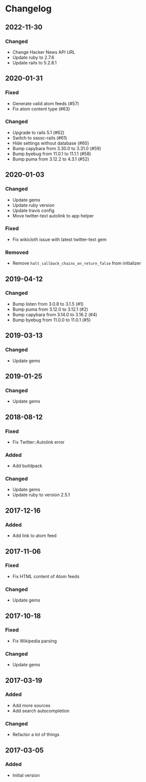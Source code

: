 # Changelog

## 2022-11-30
### Changed
- Change Hacker News API URL
- Update ruby to 2.7.6
- Update rails to 5.2.8.1

## 2020-01-31
### Fixed
- Generate valid atom feeds (#57)
- Fix atom content type (#63)
### Changed
- Upgrade to rails 5.1 (#62)
- Switch to sassc-rails (#61)
- Hide settings without database (#60)
- Bump capybara from 3.30.0 to 3.31.0 (#59)
- Bump byebug from 11.0.1 to 11.1.1 (#58)
- Bump puma from 3.12.2 to 4.3.1 (#52)

## 2020-01-03
### Changed
- Update gems
- Update ruby version
- Update travis config
- Move twitter-text autolink to app helper
### Fixed
- Fix wikicloth issue with latest twitter-text gem
### Removed
- Remove `halt_callback_chains_on_return_false` from initializer

## 2019-04-12
### Changed
- Bump listen from 3.0.8 to 3.1.5 (#1)
- Bump puma from 3.12.0 to 3.12.1 (#2)
- Bump capybara from 3.14.0 to 3.16.2 (#4)
- Bump byebug from 11.0.0 to 11.0.1 (#5)

## 2019-03-13
### Changed
- Update gems

## 2019-01-25
### Changed
- Update gems

## 2018-08-12
### Fixed
- Fix Twitter::Autolink error
### Added
- Add buildpack
### Changed
- Update gems
- Update ruby to version 2.5.1

## 2017-12-16
### Added
- Add link to atom feed

## 2017-11-06
### Fixed
- Fix HTML content of Atom feeds
### Changed
- Update gems

## 2017-10-18
### Fixed
- Fix Wikipedia parsing
### Changed
- Update gems

## 2017-03-19
### Added
- Add more sources
- Add search autocompletion
### Changed
- Refactor a lot of things

## 2017-03-05
### Added
- Initial version
